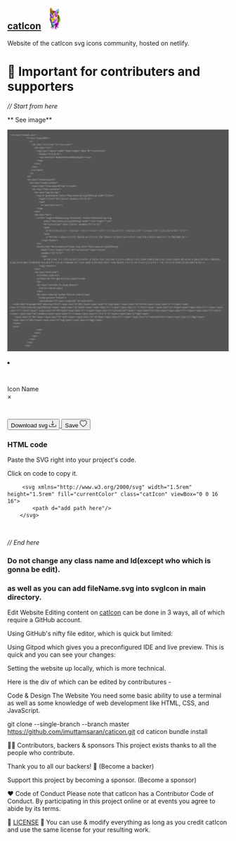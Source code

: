 ## [**catIcon**](https://caticon.netlify.app/)  ![logo](/img/logoGit.png)

Website of the catIcon svg icons community, hosted on netlify.

# 🔴 Important for contributers and supporters

*// Start from here*

** See image**  

![This is an image](/img/codeImage.png)


  <div class="module_box">
                            <li class="expandBtn">
                                <a>
                                    <div class="icon-outer" id="icon-outer">
                                        <div class="icon">
                                            <svg Class="catIcon" width="40px" height="40px" fill="currentColor"
                                                viewBox="0 0 40 40">
                                                <use xlink:href="#idNameFromBelowSvgId"></use>
                                            </svg>
                                        </div>
                                    </div>
                                    Icon Name
                                </a>
                            </li>
                            <div class="modal expand">
                                <div class="modal-content">
                                    <span class="close expandClose">×</span>
                                    <div class="main-container">
                                        <div class="svg-icon-bg">
                                            <svg id="giveIdName" xmlns="http://www.w3.org/2000/svg" width="2.5rem"
                                                height="2.5rem" fill="catIcon" viewBox="0 0 16 16">
                                                <path
                                                    d="add Path here" />
                                            </svg>
                                        </div>
                                        <div class="btn">
                                            <a href="./svgIcon/fileName.svg" download> <button>Download svg <svg
                                                        xmlns="http://www.w3.org/2000/svg" width="1rem" height="1rem"
                                                        fill="currentColor" class="catIcon" viewBox="0 0 16 16">
                                                        <path
                                                            d="M.5 9.9a.5.5 0 0 1 .5.5v2.5a1 1 0 0 0 1 1h12a1 1 0 0 0 1-1v-2.5a.5.5 0 0 1 1 0v2.5a2 2 0 0 1-2 2H2a2 2 0 0 1-2-2v-2.5a.5.5 0 0 1 .5-.5z" />
                                                        <path
                                                            d="M7.646 11.854a.5.5 0 0 0 .708 0l3-3a.5.5 0 0 0-.708-.708L8.5 10.293V1.5a.5.5 0 0 0-1 0v8.793L5.354 8.146a.5.5 0 1 0-.708.708l3 3z" />
                                                    </svg></button>
                                            </a>
                                            <button title="Not enabled yet">Save <svg xmlns="http://www.w3.org/2000/svg"
                                                    width="1rem" height="1rem" fill="currentColor" class="catIcon"
                                                    viewBox="0 0 16 16">
                                                    <path
                                                        d="m8 2.748-.717-.737C5.6.281 2.514.878 1.4 3.053c-.523 1.023-.641 2.5.314 4.385.92 1.815 2.834 3.989 6.286 6.357 3.452-2.368 5.365-4.542 6.286-6.357.955-1.886.838-3.362.314-4.385C13.486.878 10.4.28 8.717 2.01L8 2.748zM8 15C-7.333 4.868 3.279-3.04 7.824 1.143c.06.055.119.112.176.171a3.12 3.12 0 0 1 .176-.17C12.72-3.042 23.333 4.867 8 15z" />
                                                </svg></button>
                                        </div>
                                        <div class="html-code">
                                            <h3>HTML code</h3>
                                            <p>Paste the SVG right into your project's code.
                                            </p>
                                            <div class="reminder_for_small_devices">
                                                Click on code to copy it.
                                            </div>
                                            <div class="code-bg" tooltip="Click on code to Copy"
                                                tooltip-position="bottom">
                                                <pre tabindex="0" class="codeColor" id="code-text">
    <code class="language-html" data-lang="html"><span class="p">&lt;</span><span class="nt">svg</span> <span class="na">xmlns</span><span class="o">=</span><span class="s">"http://www.w3.org/2000/svg"</span> <span class="na">width</span><span class="o">=</span><span class="s">"1.5rem"</span> <span class="na">height</span><span class="o">=</span><span class="s">"1.5rem"</span> <span class="na">fill</span><span class="o">=</span><span class="s">"currentColor"</span> <span class="na">class</span><span class="o">=</span><span class="s">"catIcon"</span> <span class="na">viewBox</span><span class="o">=</span><span class="s">"0 0 16 16"</span><span class="p">&gt;</span>
        <span class="p">&lt;</span><span class="nt">path</span> <span class="na">d</span><span class="o">=</span><span class="s">"add path here"</span><span class="p">/&gt;</span>
    <span class="p">&lt;/</span><span class="nt">svg</span><span class="p">&gt;</span>
    </code>
    </pre>
                    </div>
                </div>
            </div>
        </div>
    </div>
</div>
                        
*// End here*   


### Do not change any class name and Id(except who which is gonna be edit).

### as well as you can add fileName.svg into svgIcon in main directory.

Edit Website
Editing content on [catIcon](https://caticon.netlify.app/) can be done in 3 ways, all of which require a GitHub account.

Using GitHub's nifty file editor, which is quick but limited:



Using Gitpod which gives you a preconfigured IDE and live preview. This is quick and you can see your changes:



Setting the website up locally, which is more technical.


Here is the div of which can be edited by contributures -


Code & Design The Website
You need some basic ability to use a terminal as well as some knowledge of web development like HTML, CSS, and JavaScript.

git clone --single-branch --branch master https://github.com/imuttamsaran/caticon.git 
cd caticon
bundle install

👩‍🚀 Contributors, backers & sponsors
This project exists thanks to all the people who contribute. 

Thank you to all our backers! 🙏 (Become a backer)



Support this project by becoming a sponsor. (Become a sponsor)



♥ Code of Conduct
Please note that catIcon has a Contributor Code of Conduct. By participating in this project online or at events you agree to abide by its terms.

📜 [LICENSE](https://github.com/imuttamsaran/caticon/blob/main/LICENSE)
🔀 You can use & modify everything as long as you credit catIcon and use the same license for your resulting work.
